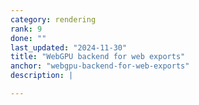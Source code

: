 ```yaml
---
category: rendering
rank: 9
done: ""
last_updated: "2024-11-30"
title: "WebGPU backend for web exports"
anchor: "webgpu-backend-for-web-exports"
description: |

---
```

